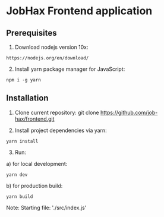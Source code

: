 # JobHax Frontend application

## Prerequisites
1. Download nodejs version 10x:
```
https://nodejs.org/en/download/
```
2. Install yarn package manager for JavaScript: 
```
npm i -g yarn
```
## Installation
1. Clone current repository:
git clone https://github.com/job-hax/frontend.git

2. Install project dependencies via yarn:
```
yarn install
```

3. Run:

a) for local development:
```
yarn dev
```
b) for production build:
```
yarn build
```
Note: Starting file: './src/index.js'
